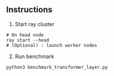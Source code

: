 ## Instructions

1. Start ray cluster
```
# On head node
ray start --head
# (Optional) : launch worker nodes
```

2. Run benchmark
```
python3 benchmark_transformer_layer.py
```

